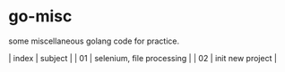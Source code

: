 # go-misc

some miscellaneous golang code for practice.

| index | subject                   |
| 01    | selenium, file processing |
| 02    | init new project          |